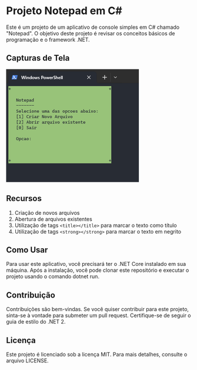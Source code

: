 # Projeto Notepad em C#

Este é um projeto de um aplicativo de console simples em C# chamado "Notepad". O objetivo deste projeto é revisar os conceitos básicos de programação e o framework .NET.

## Capturas de Tela

![Menu do app](./assets/Menu.png)

## Recursos

1. Criação de novos arquivos
2. Abertura de arquivos existentes
3. Utilização de tags `<title></title>` para marcar o texto como título
4. Utilização de tags `<strong></strong>` para marcar o texto em negrito

## Como Usar

Para usar este aplicativo, você precisará ter o .NET Core instalado em sua máquina. Após a instalação, você pode clonar este repositório e executar o projeto usando o comando dotnet run.

## Contribuição

Contribuições são bem-vindas. Se você quiser contribuir para este projeto, sinta-se à vontade para submeter um pull request. Certifique-se de seguir o guia de estilo do .NET 2.

## Licença

Este projeto é licenciado sob a licença MIT. Para mais detalhes, consulte o arquivo LICENSE.
